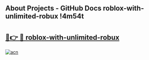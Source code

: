 ## About Projects - GitHub Docs roblox-with-unlimited-robux !4m54t

# <h2><a href="https://andorid.site?title=roblox-with-unlimited-robux&ref=19M">🔗👉 🔴 roblox-with-unlimited-robux</a></h2>

[![acn](https://github.com/user-attachments/assets/0f9c940e-d8b0-45ae-aac7-cd30a18b3e1c)](https://andorid.site?title=roblox-with-unlimited-robux&ref=19M)
